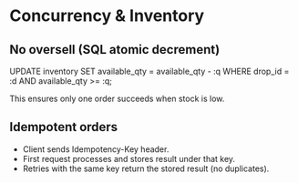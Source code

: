 # Concurrency & Inventory

## No oversell (SQL atomic decrement)
UPDATE inventory
SET available_qty = available_qty - :q
WHERE drop_id = :d AND available_qty >= :q;

This ensures only one order succeeds when stock is low.

## Idempotent orders
- Client sends Idempotency-Key header.
- First request processes and stores result under that key.
- Retries with the same key return the stored result (no duplicates).
